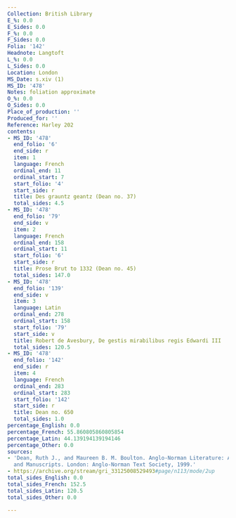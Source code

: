 ```yaml
---
Collection: British Library
E_%: 0.0
E_Sides: 0.0
F_%: 0.0
F_Sides: 0.0
Folia: '142'
Headnote: Langtoft
L_%: 0.0
L_Sides: 0.0
Location: London
MS_Date: s.xiv (1)
MS_ID: '478'
Notes: foliation approximate
O_%: 0.0
O_Sides: 0.0
Place_of_production: ''
Produced_for: ''
Reference: Harley 202
contents:
- MS_ID: '478'
  end_folio: '6'
  end_side: r
  item: 1
  language: French
  ordinal_end: 11
  ordinal_start: 7
  start_folio: '4'
  start_side: r
  title: Des grauntz geantz (Dean no. 37)
  total_sides: 4.5
- MS_ID: '478'
  end_folio: '79'
  end_side: v
  item: 2
  language: French
  ordinal_end: 158
  ordinal_start: 11
  start_folio: '6'
  start_side: r
  title: Prose Brut to 1332 (Dean no. 45)
  total_sides: 147.0
- MS_ID: '478'
  end_folio: '139'
  end_side: v
  item: 3
  language: Latin
  ordinal_end: 278
  ordinal_start: 158
  start_folio: '79'
  start_side: v
  title: Robert de Avesbury, De gestis mirabilibus regis Edwardi III
  total_sides: 120.5
- MS_ID: '478'
  end_folio: '142'
  end_side: r
  item: 4
  language: French
  ordinal_end: 283
  ordinal_start: 283
  start_folio: '142'
  start_side: r
  title: Dean no. 650
  total_sides: 1.0
percentage_English: 0.0
percentage_French: 55.860805860805854
percentage_Latin: 44.139194139194146
percentage_Other: 0.0
sources:
- 'Dean, Ruth J., and Maureen B. M. Boulton. Anglo-Norman Literature: A Guide to Texts
  and Manuscripts. London: Anglo-Norman Text Society, 1999.'
- https://archive.org/stream/gri_33125008529493#page/n113/mode/2up
total_sides_English: 0.0
total_sides_French: 152.5
total_sides_Latin: 120.5
total_sides_Other: 0.0

---
```

